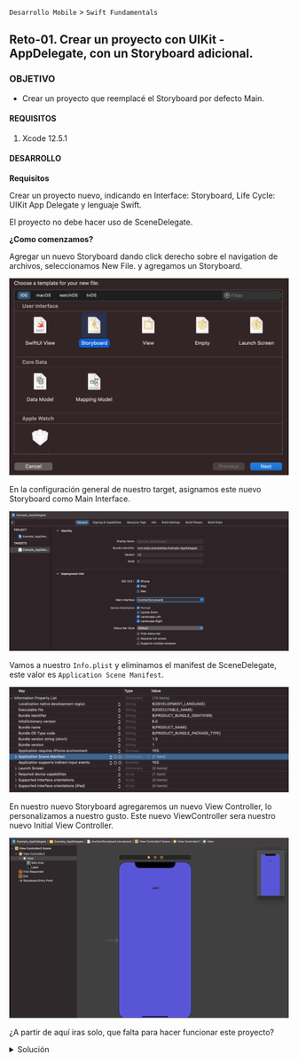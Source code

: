  

`Desarrollo Mobile` > `Swift Fundamentals`
 
	
## Reto-01. Crear un proyecto con UIKit - AppDelegate, con un Storyboard adicional.


### OBJETIVO 

- Crear un proyecto que reemplacé el Storyboard por defecto Main.


#### REQUISITOS 

1. Xcode 12.5.1

#### DESARROLLO

**Requisitos**

Crear un proyecto nuevo, indicando en Interface: Storyboard, Life Cycle: UIKit App Delegate y lenguaje Swift.

El proyecto no debe hacer uso de SceneDelegate.

**¿Como comenzamos?**

Agregar un nuevo Storyboard dando click derecho sobre el navigation de archivos, seleccionamos New File. y agregamos un Storyboard.

![](1.png)

En la configuración general de nuestro target, asignamos este nuevo Storyboard como Main Interface.

![](2.png)

Vamos a nuestro `Info.plist` y eliminamos el manifest de SceneDelegate, este valor es `Application Scene Manifest`. 

![](3.png)

En nuestro nuevo Storyboard agregaremos un nuevo View Controller, lo personalizamos a nuestro gusto. Este nuevo ViewController sera nuestro nuevo Initial View Controller.

![](4.png)

¿A partir de aquí iras solo, que falta para hacer funcionar este proyecto?

<details>
	<summary>Solución</summary>
	<p> El siguiente paso para hacer funcionar el proyecto es por supuesto indicar que nuestro nuevo view controller es el inicial. Desde nuestro nuevo Storyboard, seleccionamos el ViewController y desde el Inspector en Attributes seleccionamos `Is Initial View Controller`.</p>
	<p> Creamos un nuevo ViewController con extensión `.swift` y lo asignamos a este ViewController del nuevo Storyboard. </p>
	<p> Agregamos el main en nuestro archivo AppDelegate, este es `@UIApplicationMain`, justo arriba de class. </p>
	<p> A nuestra ventana o variable window asignamos el view controller nuevo, este debe hacer referencia al nuevo Storyboard. Por último indicamos que esta ventana es visible. Veamos el código dentro de `didFinishLaunchingWithOptions`: </p>
	<p> 
	self.window = UIWindow(frame: UIScreen.main.bounds)
    window?.rootViewController = UIStoryboard(name: "AnotherStoryboard", bundle: nil).instantiateInitialViewController()
    window?.makeKeyAndVisible()
   </p>
</details> 

